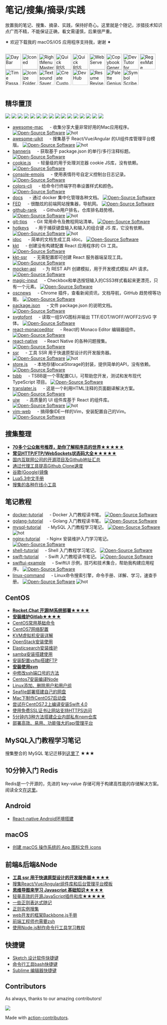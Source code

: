 笔记/搜集/摘录/实践
===

放置我的笔记、搜集、摘录、实践，保持好奇心。这里就是个随记，涉猎技术知识点广而不精，不能保证正确，看文需谨慎，后果很严重。

✦ 欢迎下载我的 macOS/iOS 应用程序支持我，谢谢 ✦

<p style="display: inline-block">
  <a target="_blank" href="https://wangchujiang.com/daybar/" title="DayBar for macOS"><img align="center" alt="DayBar" height="50" width="50" src="https://github.com/user-attachments/assets/b67d4a2e-92e2-4d8c-8c6f-2a1eb3e2fa93"></a>
  <a target="_blank" href="https://wangchujiang.com/iconed/" title="Iconed for macOS"><img align="center" alt="Iconed" height="50" width="50" src="https://github.com/user-attachments/assets/8a35dc7b-4faf-4e2a-9311-f66d6844a896"></a>
  <a target="_blank" href="https://wangchujiang.com/rightmenu-master/" title="RightMenu Master for macOS"><img align="center" alt="RightMenu Master" height="50" width="50" src="https://github.com/user-attachments/assets/39a76541-71bf-4de7-a01c-c62f0557dff5"></a>
  <a target="_blank" href="https://wangchujiang.com/paste-quick/" title="Paste Quick for macOS"><img align="center" alt="Quick RSS" height="50" width="50" src="https://github.com/user-attachments/assets/bdaad5b7-9810-44ce-8f17-8410864465d2"></a>
  <a target="_blank" href="https://wangchujiang.com/quick-rss/" title="Quick RSS for macOS/iOS"><img align="center" alt="Quick RSS" height="50" width="50" src="https://github.com/user-attachments/assets/374106b5-a448-4d1d-9ccb-b04b6bc681ed"></a>
  <a target="_blank" href="https://wangchujiang.com/web-serve/" title="Web Serve for macOS"><img align="center" alt="Web Serve" height="50" width="50" src="https://github.com/user-attachments/assets/e1d9f76f-0f3d-4ba5-8a15-253ee173bb1c"></a>
  <a target="_blank" href="https://wangchujiang.com/copybook-generator/" title="Copybook Generator for macOS/iOS"><img align="center" alt="Copybook Generator" height="50" width="50" src="https://github.com/jaywcjlove/jaywcjlove/assets/1680273/b90e42ff-158b-4534-82ca-5898fd0e8d73"></a>
  <a target="_blank" href="https://wangchujiang.com/devtutor/" title="DevTutor for macOS/iOS"><img align="center" alt="DevTutor for SwiftUI" height="50" width="50" src="https://github.com/jaywcjlove/jaywcjlove/assets/1680273/f15c154d-0192-48eb-8e0e-9e245ffd974a"></a>
  <a target="_blank" href="https://wangchujiang.com/regex-mate/" title="RegexMate for macOS/iOS"><img align="center" alt="RegexMate" height="50" width="50" src="https://github.com/jaywcjlove/jaywcjlove/assets/1680273/aabe5aa9-9a96-4390-8bed-c3e4023d0dea"></a>
  <a target="_blank" href="https://wangchujiang.com/time-passage/" title="Time Passage for macOS/iOS"><img align="center" alt="Time Passage" height="50" width="50" src="https://github.com/jaywcjlove/time-passage/assets/1680273/6f30e429-e6f3-4dbe-9921-a5effe2a05e9"></a>
  <a target="_blank" href="https://wangchujiang.com/IconizeFolder/" title="IconizeFolder for macOS"><img align="center" alt="Iconize Folder" height="50" width="50" src="https://github.com/jaywcjlove/jaywcjlove/assets/1680273/fa9d8b9c-1e51-4ded-877c-fa5b21c47220"></a>
  <a target="_blank" href="https://wangchujiang.com/TextSoundSaver/" title="Textsound Saver for macOS/iOS"><img align="center" alt="Textsound Saver" height="50" width="50" src="https://github.com/jaywcjlove/jaywcjlove/assets/1680273/0595e842-980b-4574-8891-a8ba853a08be"></a>
  <a target="_blank" href="https://wangchujiang.com/create-custom-symbols/" title="Create Custom Symbols for macOS"><img align="center" alt="Create Custom Symbols" height="50" width="50" src="https://github.com/jaywcjlove/jaywcjlove/assets/1680273/8cd022ce-a3f1-4e89-b7c6-6fbd0d4db77c"></a>
  <a target="_blank" href="https://wangchujiang.com/DevHub/" title="DevHub for macOS"><img align="center" alt="DevHub" height="50" width="50" src="https://github.com/user-attachments/assets/4a44a4fd-67ce-430b-af0a-72f18feaa47d"></a>
  <a target="_blank" href="https://wangchujiang.com/ResumeRevise/" title="Resume Revise for macOS"><img align="center" alt="Resume Revise" height="50" width="50" src="https://github.com/jaywcjlove/jaywcjlove/assets/1680273/c9954a20-1905-48de-bdf8-d71837974aa2"></a>
  <a target="_blank" href="https://wangchujiang.com/palette-genius/" title="Palette Genius for macOS"><img align="center" alt="Palette Genius" height="50" width="50" src="https://github.com/jaywcjlove/jaywcjlove/assets/1680273/27340413-d355-45b2-8f6f-6ac37682d957"></a>
  <a target="_blank" href="https://wangchujiang.com/symbol-scribe/" title="Symbol Scribe for macOS"><img align="center" alt="Symbol Scribe" height="50" width="50" src="https://github.com/jaywcjlove/jaywcjlove/assets/1680273/c7249f05-fa70-4def-a1e9-571d5f171fc9"></a>
</p>

## 精华置顶

<p>
<a href="https://github.com/jaywcjlove/awesome-mac"><img src="banner/awesome-mac.svg" /></a>
<a href="https://github.com/jaywcjlove/linux-command"><img src="banner/linux-command.svg" /></a>
<a href="https://github.com/jaywcjlove/github-rank"><img src="banner/github-rank.svg" /></a>
<a href="https://github.com/jaywcjlove/ssr"><img src="banner/ssr.svg" /></a>
<a href="https://github.com/uiwjs/uiw"><img src="banner/uiw.svg" /></a>
<a href="https://github.com/jaywcjlove/git-tips"><img src="banner/git-tips.svg" /></a>
<a href="https://github.com/jaywcjlove/vim-web"><img src="banner/vim-web.svg" /></a>
<a href="https://github.com/jaywcjlove/mysql-tutorial"><img src="banner/mysql.svg" /></a>
<a href="https://github.com/jaywcjlove/oscnews"><img src="banner/oscnews.svg" /></a>
<a href="https://github.com/jaywcjlove/mocker-api"><img src="banner/mocker-api.svg" /></a>
<a href="https://github.com/jaywcjlove/translater.js"><img src="banner/translater.js.svg" /></a>
<a href="https://github.com/jaywcjlove/hotkeys"><img src="banner/hotkeys.svg" /></a>
<a href="https://github.com/jaywcjlove/kkt-ssr"><img src="banner/kkt-ssr.svg" /></a>
<a href="https://github.com/jaywcjlove/rdoc"><img src="banner/rdoc.svg" /></a>
<a href="https://github.com/jaywcjlove/nginx-tutorial"><img src="banner/nginx-tutorial.svg" /></a>
<a href="https://github.com/jaywcjlove/docker-tutorial"><img src="banner/docker-tutorial.svg" /></a>
</p>

- [awesome-mac](https://jaywcjlove.github.io/awesome-mac) <img align="bottom" height="13" src="https://img.shields.io/github/stars/jaywcjlove/awesome-mac.svg?label=" /> - 收集分享大量非常好用的Mac应用程序。 [![Open-Source Software][OSS Icon]](https://github.com/jaywcjlove/awesome-mac) ![hot][hot Icon]
- [awesome-uikit](https://github.com/jaywcjlove/awesome-uikit) <img align="bottom" height="13" src="https://img.shields.io/github/stars/jaywcjlove/awesome-uikit.svg?label=" /> - 搜集基于 React/Vue/Angular 的UI组件库管理平台模版。 [![Open-Source Software][OSS Icon]](https://github.com/jaywcjlove/awesome-uikit) ![hot][hot Icon]
- [bannerjs](https://github.com/jaywcjlove/bannerjs) <img align="bottom" height="13" src="https://img.shields.io/github/stars/jaywcjlove/bannerjs.svg?label=" /> - 获取基于 package.json 的单行/多行注释标题。 [![Open-Source Software][OSS Icon]](https://github.com/jaywcjlove/bannerjs)
- [cookie.js](https://github.com/jaywcjlove/cookie.js) <img align="bottom" height="13" src="https://img.shields.io/github/stars/jaywcjlove/cookie.js.svg?label=" /> - 轻量级的用于处理浏览器 cookie JS库，没有依赖。 [![Open-Source Software][OSS Icon]](https://github.com/jaywcjlove/cookie.js)
- [console-emojis](https://github.com/jaywcjlove/console-emojis) <img align="bottom" height="13" src="https://img.shields.io/github/stars/jaywcjlove/console-emojis.svg?label=" /> - 使用表情符号自定义控制台日志记录。 [![Open-Source Software][OSS Icon]](https://github.com/jaywcjlove/console-emojis)
- [colors-cli](https://github.com/jaywcjlove/colors-cli) <img align="bottom" height="13" src="https://img.shields.io/github/stars/jaywcjlove/colors-cli.svg?label=" /> - 给命令行终端字符串设置样式和颜色。 [![Open-Source Software][OSS Icon]](https://github.com/jaywcjlove/colors-cli)
- [docs](https://github.com/jaywcjlove/docs) <img align="bottom" height="13" src="https://img.shields.io/github/stars/jaywcjlove/docs.svg?label=" /> - 通过 docker 集中化管理各种文档。 [![Open-Source Software][OSS Icon]](https://github.com/jaywcjlove/docker-tutorial)
- [FED](https://github.com/jaywcjlove/FED) <img align="bottom" height="13" src="https://img.shields.io/github/stars/jaywcjlove/FED.svg?label=" /> - 很酷炫的前端网站搜集器，导航网。 [![Open-Source Software][OSS Icon]](https://github.com/jaywcjlove/FED)
- [github-rank](http://jaywcjlove.github.io/github-rank/) <img align="bottom" height="13" src="https://img.shields.io/github/stars/jaywcjlove/github-rank.svg?label=" /> - Github用户排名，仓库排名趋势榜。 [![Open-Source Software][OSS Icon]](https://github.com/jaywcjlove/github-rank) ![hot][hot Icon]
- [git-tips](https://github.com/jaywcjlove/git-tips) <img align="bottom" height="13" src="https://img.shields.io/github/stars/jaywcjlove/git-tips.svg?label=" /> - Git 常用命令及教程网站清单。 [![Open-Source Software][OSS Icon]](https://github.com/jaywcjlove/git-tips)
- [hotkeys](https://jaywcjlove.github.io/hotkeys/) <img align="bottom" height="13" src="https://img.shields.io/github/stars/jaywcjlove/hotkeys.svg?label=" /> - 用于捕获键盘输入和输入的组合键 JS 库，它没有依赖。 [![Open-Source Software][OSS Icon]](https://github.com/jaywcjlove/hotkeys) ![hot][hot Icon]
- [idoc](https://github.com/jaywcjlove/idoc) <img align="bottom" height="13" src="https://img.shields.io/github/stars/jaywcjlove/idoc.svg?label=" /> - 简单的文档生成工具 idoc。 [![Open-Source Software][OSS Icon]](https://github.com/jaywcjlove/idoc)
- [kkt](https://github.com/jaywcjlove/kkt) <img align="bottom" height="13" src="https://img.shields.io/github/stars/jaywcjlove/kkt.svg?label=" /> - 创建没有构建配置 React 应用程序的 Cli 工具。 [![Open-Source Software][OSS Icon]](https://github.com/jaywcjlove/kkt)
- [kkt-ssr](https://github.com/jaywcjlove/kkt-ssr) <img align="bottom" height="13" src="https://img.shields.io/github/stars/jaywcjlove/kkt-ssr.svg?label=" /> - 无需配置即可创建 React 服务器端呈现工具。 [![Open-Source Software][OSS Icon]](https://github.com/jaywcjlove/kkt-ssr)
- [mocker-api](https://jaywcjlove.github.io/mocker-api/) <img align="bottom" height="13" src="https://img.shields.io/github/stars/jaywcjlove/mocker-api.svg?label=" /> - 为 REST API 创建模拟，用于开发模式模拟 API 请求。 [![Open-Source Software][OSS Icon]](https://github.com/jaywcjlove/hotkeys)
- [magic-input](https://github.com/jaywcjlove/magic-input) <img align="bottom" height="13" src="https://img.shields.io/github/stars/jaywcjlove/magic-input.svg?label=" /> - Checkbox和单选按钮输入的CSS3样式看起来更漂亮，只有一个元素。 [![Open-Source Software][OSS Icon]](https://github.com/jaywcjlove/magic-input)
- [oscnews](https://github.com/jaywcjlove/oscnews) <img align="bottom" height="13" src="https://img.shields.io/github/stars/jaywcjlove/oscnews.svg?label=" /> - Chrome 插件，查看新闻资讯，文档导航，GitHub 趋势榜等功能。 [![Open-Source Software][OSS Icon]](https://github.com/jaywcjlove/oscnews)
- [package.json](https://github.com/jaywcjlove/package.json) <img align="bottom" height="13" src="https://img.shields.io/github/stars/jaywcjlove/package.json.svg?label=" /> - 文件 package.json 的说明文档。 [![Open-Source Software][OSS Icon]](https://github.com/jaywcjlove/package.json)
- [svgtofont](https://github.com/jaywcjlove/svgtofont) <img align="bottom" height="13" src="https://img.shields.io/github/stars/jaywcjlove/svgtofont.svg?label=" /> - 读取一组SVG图标并输出 TTF/EOT/WOFF/WOFF2/SVG 字体。 [![Open-Source Software][OSS Icon]](https://github.com/jaywcjlove/svgtofont)
- [react-monacoeditor](https://github.com/jaywcjlove/react-monacoeditor) <img align="bottom" height="13" src="https://img.shields.io/github/stars/jaywcjlove/react-monacoeditor.svg?label=" /> - React的 Monaco Editor 编辑器组件。 [![Open-Source Software][OSS Icon]](https://github.com/jaywcjlove/react-monacoeditor)
- [react-native](https://github.com/jaywcjlove/react-native) <img align="bottom" height="13" src="https://img.shields.io/github/stars/jaywcjlove/react-native.svg?label=" /> - React Native 的各种问题搜集。 [![Open-Source Software][OSS Icon]](https://github.com/jaywcjlove/react-monacoeditor)
- [ssr](https://github.com/jaywcjlove/ssr) <img align="bottom" height="13" src="https://img.shields.io/github/stars/jaywcjlove/ssr.svg?label=" /> - 工具 SSR 用于快速原型设计的开发服务器。 [![Open-Source Software][OSS Icon]](https://github.com/jaywcjlove/ssr) ![hot][hot Icon]
- [store.js](https://github.com/jaywcjlove/store.js) <img align="bottom" height="13" src="https://img.shields.io/github/stars/jaywcjlove/store.js.svg?label=" /> - 本地存储localStorage的封装，提供简单的API，没有依赖。 [![Open-Source Software][OSS Icon]](https://github.com/jaywcjlove/store.js)
- [tsbb](https://github.com/jaywcjlove/tsbb) <img align="bottom" height="13" src="https://img.shields.io/github/stars/jaywcjlove/tsbb.svg?label=" /> - TSBB是一个零配置CLI，可帮助您开发，测试和发布现代 TypeScript 项目。 [![Open-Source Software][OSS Icon]](https://github.com/jaywcjlove/tsbb)
- [translater.js](https://github.com/jaywcjlove/translater.js) <img align="bottom" height="13" src="https://img.shields.io/github/stars/jaywcjlove/translater.js.svg?label=" /> - 这是一个利用HTML注释的页面翻译解决方案。 [![Open-Source Software][OSS Icon]](https://github.com/jaywcjlove/translater.js)
- [uiw](https://github.com/uiwjs/uiw) <img align="bottom" height="13" src="https://img.shields.io/github/stars/uiwjs/uiw.svg?label=" /> - 高质量的 UI 组件库基于 React 的组件库。 [![Open-Source Software][OSS Icon]](https://github.com/uiwjs/uiw) ![hot][hot Icon]
- [vim-web](https://github.com/jaywcjlove/vim-web) <img align="bottom" height="13" src="https://img.shields.io/github/stars/jaywcjlove/vim-web.svg?label=" /> - 搞得像IDE一样的Vim，安装配置自己的Vim。 [![Open-Source Software][OSS Icon]](https://github.com/jaywcjlove/vim-web)

## 搜集整理

- **[70多个公众账号推荐，助你了解程序员的世界★★★★★](./docs/other/weixin-public-account.md)**
- **[常见HTTP/FTP/WebSockets状态码大全★★★★★](./docs/other/HTTP-status-codes.md)**
- [国内互联网公司的开源项目及Github地址汇总](./docs/other/github-oraganizations.md)
- [通过代理工具提高Github Clone速度](./docs/other/%E9%80%9A%E8%BF%87%E4%BB%A3%E7%90%86%E5%B7%A5%E5%85%B7%E6%8F%90%E9%AB%98Github%20Clone%E9%80%9F%E5%BA%A6.md)
- [谷歌(Google)镜像](https://github.com/jaywcjlove/google)
- [Lua5.3中文手册](./docs/other/Lua5.3.md)
- [搜集的各种在线小工具](./docs/awesome.md)

## 笔记教程

- [docker-tutorial](https://github.com/jaywcjlove/docker-tutorial) <img align="bottom" height="13" src="https://img.shields.io/github/stars/jaywcjlove/docker-tutorial.svg?label=" /> - Docker 入门教程读书笔。 [![Open-Source Software][OSS Icon]](https://github.com/jaywcjlove/docker-tutorial)
- [golang-tutorial](https://github.com/jaywcjlove/golang-tutorial) <img align="bottom" height="13" src="https://img.shields.io/github/stars/jaywcjlove/golang-tutorial.svg?label=" /> - Golang 入门教程读书笔。 [![Open-Source Software][OSS Icon]](https://github.com/jaywcjlove/golang-tutorial)
- [mysql-tutorial](https://github.com/jaywcjlove/mysql-tutorial) <img align="bottom" height="13" src="https://img.shields.io/github/stars/jaywcjlove/mysql-tutorial.svg?label=" /> - MySQL 入门教程学习笔记。 [![Open-Source Software][OSS Icon]](https://github.com/jaywcjlove/mysql-tutorial) ![hot][hot Icon]
- [nginx-tutorial](https://github.com/jaywcjlove/nginx-tutorial) <img align="bottom" height="13" src="https://img.shields.io/github/stars/jaywcjlove/nginx-tutorial.svg?label=" /> - Nginx 安装维护入门学习笔记。 [![Open-Source Software][OSS Icon]](https://github.com/jaywcjlove/nginx-tutorial)
- [shell-tutorial](https://github.com/jaywcjlove/shell-tutorial) <img align="bottom" height="13" src="https://img.shields.io/github/stars/jaywcjlove/shell-tutorial.svg?label=" /> - Shell 入门教程学习笔记。 [![Open-Source Software][OSS Icon]](https://github.com/jaywcjlove/shell-tutorial)
- [swift-tutorial](https://github.com/jaywcjlove/swift-tutorial) <img align="bottom" height="13" src="https://img.shields.io/github/stars/jaywcjlove/swift-tutorial.svg?label=" /> - Swift 入门教程读书笔记。 [![Open-Source Software][OSS Icon]](https://github.com/jaywcjlove/swift-tutorial)
- [swiftui-example](https://github.com/jaywcjlove/swiftui-example) <img align="bottom" height="13" src="https://img.shields.io/github/stars/jaywcjlove/swiftui-example.svg?label=" /> - SwiftUI 示例，技巧和技术集合，帮助我构建应用程序。 [![Open-Source Software][OSS Icon]](https://github.com/jaywcjlove/swiftui-example)
- [linux-command](https://jaywcjlove.github.io/linux-command/) <img align="bottom" height="13" src="https://img.shields.io/github/stars/jaywcjlove/linux-command.svg?label=" /> - Linux命令搜索引擎，命令手册、详解、学习，速查手册。 [![Open-Source Software][OSS Icon]](https://github.com/jaywcjlove/linux-command) ![hot][hot Icon]

## CentOS 

- **[Rocket.Chat 开源IM系统部署★★★★](./docs/CentOS/Rocket.Chat.md)**
- **[安装维护Gitlab★★★★](./docs/CentOS/CentOS7安装维护Gitlab.md)**
- [CentOS常用基础命令](./docs/CentOS/CentOS.md)
- [CentOS7网络配置](./docs/CentOS/CentOS7网络配置.md)
- [KVM虚拟机安装详解](./docs/CentOS/CentOS7安装KVM虚拟机详解.md)
- [OpenStack安装使用](./docs/CentOS/openstack.md)
- [Elasticsearch安装维护](./docs/CentOS/Elasticsearch安装维护.md)
- [samba安装搭建使用](./docs/CentOS/samba.md)
- [安装配置vsftp搭建FTP](./docs/CentOS/CentOS7安装配置vsftp搭建FTP.md)
- **[安装使用svn](./docs/CentOS/svn.md)**
- [中修改ssh端口号的方法](./docs/CentOS/修改ssh端口号的方法.md)
- [Centos7安装编译Node](./docs/CentOS/Centos7安装编译Node.md)
- [Linux添加、删除用户和用户组](./docs/CentOS/Linux添加、删除用户和用户组.md)
- [Seafile部署搭建自己的网盘](./docs/CentOS/部署Seafile搭建自己的网盘.md)
- [Mac下制作CentOS7启动盘](./docs/CentOS/Mac下制作CentOS7启动盘.md)
- [尝试在CentOS7.2上编译安装Swift 4.0](./docs/CentOS/尝试在CentOS7.2上编译安装Swift.md)
- [使用免费SSL证书让网站支持HTTPS访问](./docs/CentOS/使用免费SSL证书让网站支持HTTPS访问.md)
- [5分钟内3种方法搭建企业内部私有npm仓库](./docs/CentOS/在5分钟内搭建企业内部私有npm仓库.md)
- [部署高效、易用、功能强大的api管理平台](./docs/CentOS/部署YApi平台.md)

## MySQL入门教程学习笔记

搜集整合的 MySQL 笔记迁移到[这里了](https://github.com/jaywcjlove/mysql-tutorial) ★★★

## 10分钟入门 Redis

Redis是一个开源的，先进的 key-value 存储可用于构建高性能的存储解决方案。阅读全文[在这里](./docs/Redis/README.md)。

## Android

- [React-native Android环境搭建](./docs/Android/react-native.md)

## macOS

- [创建 macOS 操作系统的 App 图标文件 icons](./docs/macOS/%E5%88%9B%E5%BB%BA%20macOS%20%E6%93%8D%E4%BD%9C%E7%B3%BB%E7%BB%9F%E7%9A%84%20App%20%E5%9B%BE%E6%A0%87%E6%96%87%E4%BB%B6%20icons.md)

## 前端&后端&Node

- **[工具 ssr 用于快速原型设计的开发服务器★★★★](https://github.com/jaywcjlove/ssr)**
- [搜集React/Vue/Angular组件库和后台管理平台模板](https://github.com/jaywcjlove/awesome-uikit)
- **[思维导图来学习 Javascript 基础知识★★★★](Javascript/)**
- [轻量高效的开源JavaScript插件和库★★★★★](./docs/JavaScript/SDK.md)
- [一些正则表达式随记](./docs/JavaScript/RegExp.md)
- [正则实例搜集](https://github.com/jaywcjlove/regexp-example)
- [web开发的框架Backbone.js手册](http://jaywcjlove.github.io/handbook/index.html)
- [前端工程师也需要zsh](http://mp.weixin.qq.com/s?__biz=MzAwNzgxMjYzMA==&mid=401433562&idx=1&sn=1ca074b0629463f37a777a2b96aa98af)
- [使用Node.js制作命令行工具学习教程](https://github.com/jaywcjlove/wcj)

## 快捷键

- [Sketch 设计软件快捷键](./docs/Shortcuts/Sketch.md)
- [命令行工具bash快捷键](./docs/Shortcuts/bash.md)
- [Sublime 编辑器快捷键](./docs/Shortcuts/sublime.md)

## Contributors

As always, thanks to our amazing contributors!

<a href="https://github.com/jaywcjlove/handbook/graphs/contributors">
  <img src="https://jaywcjlove.github.io/handbook/CONTRIBUTORS.svg" />
</a>

Made with [action-contributors](https://github.com/jaywcjlove/github-action-contributors).

[hot Icon]: https://jaywcjlove.github.io/sb/ico/min-hot.svg "Hot"
[OSS Icon]: https://jaywcjlove.github.io/sb/ico/min-oss.svg "Open source ui componet on Github"
